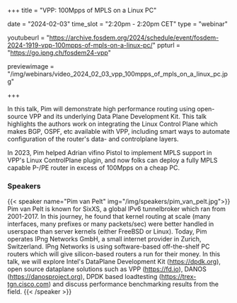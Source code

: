 +++
title = "VPP: 100Mpps of MPLS on a Linux PC"

date = "2024-02-03"
time_slot = "2:20pm - 2:20pm CET"
type = "webinar"

youtubeurl = "https://archive.fosdem.org/2024/schedule/event/fosdem-2024-1919-vpp-100mpps-of-mpls-on-a-linux-pc/"
ppturl =  "https://go.ipng.ch/fosdem24-vpp"

previewimage = "/img/webinars/video_2024_02_03_vpp_100mpps_of_mpls_on_a_linux_pc.jpg"

+++

In this talk, Pim will demonstrate high performance routing using open-source VPP and its underlying Data Plane Development Kit. This talk highlights the authors work on integrating the Linux Control Plane which makes BGP, OSPF, etc available with VPP, including smart ways to automate configuration of the router's data- and controlplane layers.

In 2023, Pim helped Adrian vifino Pistol to implement MPLS support in VPP's Linux ControlPlane plugin, and now folks can deploy a fully MPLS capable P-/PE router in excess of 100Mpps on a cheap PC.

### Speakers

{{< speaker name="Pim van Pelt" img="/img/speakers/pim_van_pelt.jpg">}}
Pim van Pelt is known for SixXS, a global IPv6 tunnelbroker which ran from 2001-2017. In this journey, he found that kernel routing at scale (many interfaces, many prefixes or many packets/sec) were better handled in userspace than server kernels (either FreeBSD or Linux). Today, Pim operates IPng Networks GmbH, a small internet provider in Zurich, Switzerland. IPng Networks is using software-based off-the-shelf PC routers which will give silicon-based routers a run for their money. In this talk, we will explore Intel's DataPlane Development Kit (https://dpdk.org), open source dataplane solutions such as VPP (https://fd.io), DANOS (https://danosproject.org), DPDK based loadtesting (https://trex-tgn.cisco.com) and discuss performance benchmarking results from the field.
{{< /speaker >}}
